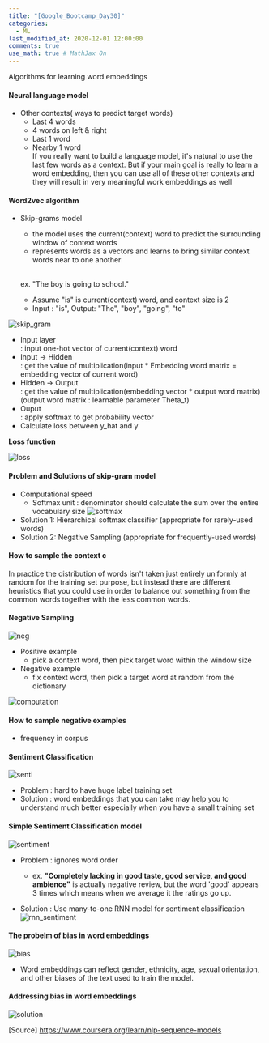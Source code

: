 ```yaml
---
title: "[Google_Bootcamp_Day30]"
categories: 
  - ML
last_modified_at: 2020-12-01 12:00:00
comments: true
use_math: true # MathJax On
---
```

Algorithms for learning word embeddings

#### Neural language model

- Other contexts( ways to predict target words)
  - Last 4 words
  - 4 words on left & right
  - Last 1 word
  - Nearby 1 word <br>
  If you really want to build a language model, it's natural to use the last few words as a context. But if your main goal is really to learn a word embedding, then you can use all of these other contexts and they will result in very meaningful work embeddings as well
  

#### Word2vec algorithm

- Skip-grams model
  - the model uses the current(context) word to predict the surrounding window of context words
  - represents words as a vectors and learns to bring similar context words near to one another <br><br>
  
  ex. "The boy is going to school."
    - Assume "is" is current(context) word, and context size is 2
    - Input : "is", Output: "The", "boy", "going", "to"
  
![skip_gram](https://user-images.githubusercontent.com/62474292/101888880-12439a00-3be2-11eb-8b4e-b32b44135fb7.png)
  
  - Input layer<br> : input one-hot vector of current(context) word
  - Input -> Hidden<br> : get the value of multiplication(input * Embedding word matrix = embedding vector of current word)
  - Hidden -> Output<br> : get the value of multiplication(embedding vector * output word matrix) <br>
  (output word matrix : learnable parameter Theta_t)
  - Ouput<br> : apply softmax to get probability vector
  - Calculate loss between y_hat and y
  
  **Loss function**

  ![loss](https://user-images.githubusercontent.com/62474292/101888905-1b346b80-3be2-11eb-842b-0722559a7708.JPG)
  
#### Problem and Solutions of skip-gram model
- Computational speed 
  - Softmax unit : denominator should calculate the sum over the entire vocabulary size
  ![softmax](https://user-images.githubusercontent.com/62474292/101895054-5a66ba80-3bea-11eb-9eb0-dcb22e5e745f.png)
- Solution 1: Hierarchical softmax classifier (appropriate for rarely-used words)
- Solution 2: Negative Sampling (appropriate for frequently-used words)

#### How to sample the context c <br>

In practice the distribution of words isn't taken just entirely uniformly at random for the training set purpose, but instead there are different heuristics that you could use in order to balance out something from the common words together with the less common words.

#### Negative Sampling
![neg](https://user-images.githubusercontent.com/62474292/102166914-95aa0780-3ed0-11eb-90f9-f63b6352b4a1.png)

- Positive example
  - pick a context word, then pick target word within the window size
- Negative example
  - fix context word, then pick a target word at random from the dictionary
  
![computation](https://user-images.githubusercontent.com/62474292/102166911-9478da80-3ed0-11eb-872c-1625163e2f97.png)

#### How to sample negative examples
- frequency in corpus


#### Sentiment Classification

![senti](https://user-images.githubusercontent.com/62474292/102118811-8c467e00-3e83-11eb-8dfe-ded8c9de98ee.png)

- Problem : hard to have huge label training set
- Solution : word embeddings that you can take may help you to understand much better especially when you have a small training set <br>

#### Simple Sentiment Classification model
![sentiment](https://user-images.githubusercontent.com/62474292/102118436-09bdbe80-3e83-11eb-885a-7b860242c8a3.png)

- Problem : ignores word order
  - ex. **"Completely lacking in good taste, good service, and good ambience"** is actually negative review, but the word 'good' appears 3 times which means when we average it the ratings go up.

- Solution : Use many-to-one RNN model for sentiment classification
![rnn_sentiment](https://user-images.githubusercontent.com/62474292/102118447-0d514580-3e83-11eb-8394-860f367fd128.png)

#### The probelm of bias in word embeddings
![bias](https://user-images.githubusercontent.com/62474292/102122181-78e9e180-3e88-11eb-87a5-bcc6e5218b3d.png)

- Word embeddings can reflect gender, ethnicity, age, sexual orientation, and other biases of the text used to train the model.

#### Addressing bias in word embeddings
![solution](https://user-images.githubusercontent.com/62474292/102122177-77201e00-3e88-11eb-8d4e-0726e71bded2.png)

  

[Source] https://www.coursera.org/learn/nlp-sequence-models
